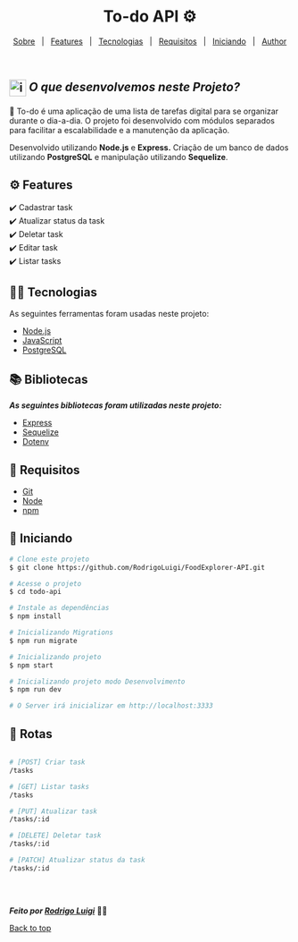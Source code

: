 # <h1 id="top" align="center">To-do API ⚙️</h1>

<p align="center">
  <a href="#sobre">Sobre</a> &#xa0; | &#xa0;
  <a href="#gear-features">Features</a> &#xa0; | &#xa0;
  <a href="#-tecnologias">Tecnologias</a> &#xa0; | &#xa0;
  <a href="#-requisitos">Requisitos</a> &#xa0; | &#xa0;
  <a href="#checkered_flag-iniciando">Iniciando</a> &#xa0; | &#xa0;
  <a href="https://github.com/RodrigoLuigi" target="_blank">Author</a>
</p>

<br>

## <img id="sobre" src="https://imgur.com/VhTBbHg.png" alt="imagem de um notebook" align="center" width="30px"> _**O que desenvolvemos neste Projeto?**_

📌 To-do é uma aplicação de uma lista de tarefas digital para se organizar durante o dia-a-dia.
 O projeto foi desenvolvido com módulos separados para facilitar a escalabilidade e a manutenção da aplicação.

Desenvolvido utilizando **Node.js** e **Express.** Criação de um banco de dados utilizando **PostgreSQL** e manipulação utilizando **Sequelize**.

## :gear: Features

:heavy_check_mark: Cadastrar task\
:heavy_check_mark: Atualizar status da task\
:heavy_check_mark: Deletar task\
:heavy_check_mark: Editar task\
:heavy_check_mark: Listar tasks

## 👨‍💻 Tecnologias

As seguintes ferramentas foram usadas neste projeto:

- [Node.js](https://nodejs.org/en/)
- [JavaScript](https://www.w3schools.com/js/default.asp)
- [PostgreSQL](https://www.postgresql.org/docs/)

## :books: Bibliotecas

_**As seguintes bibliotecas foram utilizadas neste projeto:**_

- [Express](https://expressjs.com/pt-br/)
- [Sequelize](https://sequelize.org/)
- [Dotenv](https://www.npmjs.com/package/dotenv)

## 📝 Requisitos

- [Git](https://git-scm.com)
- [Node](https://nodejs.org/en/)
- [npm](https://www.npmjs.com/)

## :checkered_flag: Iniciando

```bash
# Clone este projeto
$ git clone https://github.com/RodrigoLuigi/FoodExplorer-API.git

# Acesse o projeto
$ cd todo-api

# Instale as dependências
$ npm install

# Inicializando Migrations
$ npm run migrate

# Inicializando projeto
$ npm start

# Inicializando projeto modo Desenvolvimento
$ npm run dev

# O Server irá inicializar em http://localhost:3333
```

## 🔗 Rotas

<div style="display: flex">

```bash
# [POST] Criar task
/tasks

# [GET] Listar tasks
/tasks

# [PUT] Atualizar task
/tasks/:id

# [DELETE] Deletar task
/tasks/:id

# [PATCH] Atualizar status da task
/tasks/:id
```

</div>

&#xa0;

_**Feito por <a href="https://github.com/RodrigoLuigi" target="_blank">Rodrigo Luigi</a>**_ 👨‍🚀

<a href="#top">Back to top</a>
